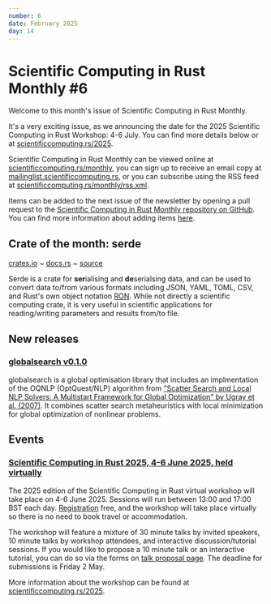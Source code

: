 ```yaml
---
number: 6
date: February 2025
day: 14
---
```


# Scientific Computing in Rust Monthly #6

Welcome to this month's issue of Scientific Computing in Rust Monthly.

It's a very exciting issue, as we announcing the date for the 2025 Scientific Computing in Rust Workshop:
4-6 July. You can find more details below or at [scientificcomputing.rs/2025](https://scientificcomputing.rs/2025).

Scientific Computing in Rust Monthly can be viewed online at [scientificcomputing.rs/monthly](https://scientificcomputing.rs/monthly),
you can sign up to receive an email copy at [mailinglist.scientificcomputing.rs](https://mailinglist.scientificcomputing.rs),
or you can subscribe using the RSS feed at [scientificcomputing.rs/monthly/rss.xml](https://scientificcomputing.rs/monthly/rss.xml).

Items can be added to the next issue of the newsletter by opening a pull request to the
[Scientific Computing in Rust Monthly repository on GitHub](https://github.com/rust-scicomp/scientific-computing-in-rust-monthly).
You can find more information about adding items
[here](https://github.com/rust-scicomp/scientific-computing-in-rust-monthly#contributing-an-item).

## Crate of the month: serde
[crates.io](https://crates.io/crates/serde) ~ [docs.rs](https://docs.rs/serde/) ~ [source](https://github.com/serde-rs/serde)

Serde is a crate for **ser**ialising and **de**serialsing data, and can be used to convert data to/from
various formats including JSON, YAML, TOML, CSV, and Rust's own object notation [RON](https://github.com/ron-rs/ron).
While not directly a scientific computing crate, it is very useful in scientific applications
for reading/writing parameters and results from/to file.

## New releases

### [globalsearch v0.1.0](https://crates.io/crates/globalsearch)
globalsearch is a global optimisation library that includes an implmentation of the OQNLP (OptQuest/NLP) algorithm from
["Scatter Search and Local NLP Solvers: A Multistart Framework for Global Optimization" by Ugray et al. (2007)](https://doi.org/10.1287/ijoc.1060.0175).
It combines scatter search metaheuristics with local minimization for global optimization of nonlinear problems.


## Events

### [Scientific Computing in Rust 2025, 4-6 June 2025, held virtually](https://scientificcomputing.rs/2025)
The 2025 edition of the Scientific Computing in Rust virtual workshop will take place on 4-6
June 2025. Sessions will run between 13:00 and 17:00 BST each day.
[Registration](https://scientificcomputing.rs/2025/register) free, and the workshop will take
place virtually so there is no need to book travel or accommodation.

The workshop will feature a mixture of 30 minute talks by invited speakers, 10 minute talks by
workshop attendees, and interactive discussion/tutorial sessions.
If you would like to propose a 10 minute talk or an interactive tutorial, you can do so via the
forms on [talk proposal page](https://scientificcomputing.rs/2025/submit-talk). The deadline
for submissions is Friday 2 May.

More information about the workshop can be found at
[scientificcomputing.rs/2025](https://scientificcomputing.rs/2025).
